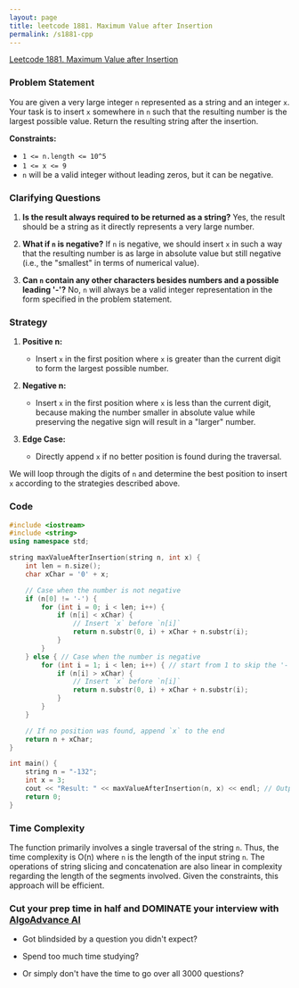 ```yaml
---
layout: page
title: leetcode 1881. Maximum Value after Insertion
permalink: /s1881-cpp
---
```

[Leetcode 1881. Maximum Value after Insertion](https://algoadvance.github.io/algoadvance/l1881)
### Problem Statement

You are given a very large integer `n` represented as a string and an integer `x`. Your task is to insert `x` somewhere in `n` such that the resulting number is the largest possible value. Return the resulting string after the insertion.

**Constraints:**

- `1 <= n.length <= 10^5`
- `1 <= x <= 9`
- `n` will be a valid integer without leading zeros, but it can be negative.

### Clarifying Questions

1. **Is the result always required to be returned as a string?**
   Yes, the result should be a string as it directly represents a very large number.
   
2. **What if `n` is negative?**
   If `n` is negative, we should insert `x` in such a way that the resulting number is as large in absolute value but still negative (i.e., the "smallest" in terms of numerical value).

3. **Can `n` contain any other characters besides numbers and a possible leading '-'?**
   No, `n` will always be a valid integer representation in the form specified in the problem statement.

### Strategy

1. **Positive n:**
   - Insert `x` in the first position where `x` is greater than the current digit to form the largest possible number.
   
2. **Negative n:**
   - Insert `x` in the first position where `x` is less than the current digit, because making the number smaller in absolute value while preserving the negative sign will result in a "larger" number.
   
3. **Edge Case:**
   - Directly append `x` if no better position is found during the traversal.

We will loop through the digits of `n` and determine the best position to insert `x` according to the strategies described above.

### Code

```cpp
#include <iostream>
#include <string>
using namespace std;

string maxValueAfterInsertion(string n, int x) {
    int len = n.size();
    char xChar = '0' + x;

    // Case when the number is not negative
    if (n[0] != '-') {
        for (int i = 0; i < len; i++) {
            if (n[i] < xChar) {
                // Insert `x` before `n[i]`
                return n.substr(0, i) + xChar + n.substr(i);
            }
        }
    } else { // Case when the number is negative
        for (int i = 1; i < len; i++) { // start from 1 to skip the '-'
            if (n[i] > xChar) {
                // Insert `x` before `n[i]`
                return n.substr(0, i) + xChar + n.substr(i);
            }
        }
    }

    // If no position was found, append `x` to the end
    return n + xChar;
}

int main() {
    string n = "-132";
    int x = 3;
    cout << "Result: " << maxValueAfterInsertion(n, x) << endl; // Output: -1323
    return 0;
}
```

### Time Complexity

The function primarily involves a single traversal of the string `n`. Thus, the time complexity is O(n) where `n` is the length of the input string `n`. The operations of string slicing and concatenation are also linear in complexity regarding the length of the segments involved. Given the constraints, this approach will be efficient.


### Cut your prep time in half and DOMINATE your interview with [AlgoAdvance AI](https://algoAdvance.com)

- Got blindsided by a question you didn't expect?

- Spend too much time studying?

- Or simply don't have the time to go over all 3000 questions?

